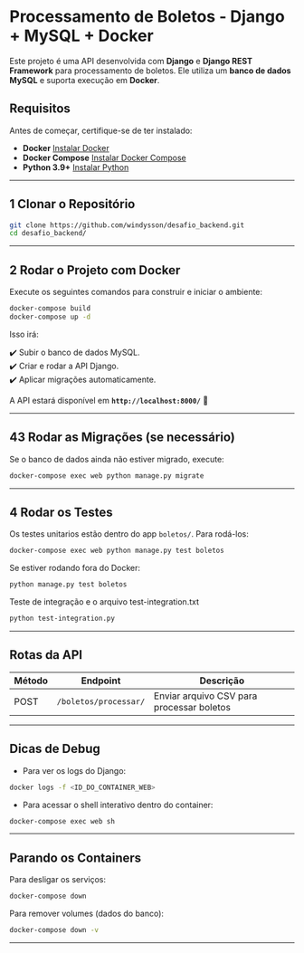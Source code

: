 # Processamento de Boletos - Django + MySQL + Docker

Este projeto é uma API desenvolvida com **Django** e **Django REST Framework** para processamento de boletos. Ele utiliza um **banco de dados MySQL** e suporta execução em **Docker**.

## **Requisitos**

Antes de começar, certifique-se de ter instalado:

- **Docker**  [Instalar Docker](https://docs.docker.com/get-docker/)
- **Docker Compose**  [Instalar Docker Compose](https://docs.docker.com/compose/install/)
- **Python 3.9+** [Instalar Python](https://www.python.org/downloads/)

---

## **1️ Clonar o Repositório**
```bash
git clone https://github.com/windysson/desafio_backend.git
cd desafio_backend/
```

---

## **2️ Rodar o Projeto com Docker**
Execute os seguintes comandos para construir e iniciar o ambiente:

```bash
docker-compose build
docker-compose up -d
```

Isso irá:

✔️ Subir o banco de dados MySQL.  
✔️ Criar e rodar a API Django.  
✔️ Aplicar migrações automaticamente.

A API estará disponível em **`http://localhost:8000/`** 🚀

---

## **43 Rodar as Migrações (se necessário)**
Se o banco de dados ainda não estiver migrado, execute:

```bash
docker-compose exec web python manage.py migrate
```

---

## **4 Rodar os Testes**
Os testes unitarios estão dentro do app `boletos/`. Para rodá-los:

```bash
docker-compose exec web python manage.py test boletos
```

Se estiver rodando fora do Docker:

```bash
python manage.py test boletos
```

Teste de integração e o arquivo test-integration.txt

```bash
python test-integration.py
```

---

## **Rotas da API**
| Método | Endpoint                    | Descrição |
|--------|-----------------------------|-----------|
| POST   | `/boletos/processar/`       | Enviar arquivo CSV para processar boletos |

---

## **Dicas de Debug**
- Para ver os logs do Django:
```bash
docker logs -f <ID_DO_CONTAINER_WEB>
```
- Para acessar o shell interativo dentro do container:
```bash
docker-compose exec web sh
```

---

## **Parando os Containers**
Para desligar os serviços:

```bash
docker-compose down
```
Para remover volumes (dados do banco):

```bash
docker-compose down -v
```

---

